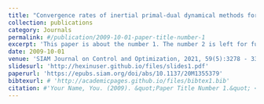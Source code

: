 ```yaml
---
title: "Convergence rates of inertial primal-dual dynamical methods for separable convex optimization problems"
collection: publications
category: Journals
permalink: #/publication/2009-10-01-paper-title-number-1
excerpt: 'This paper is about the number 1. The number 2 is left for future work.'
date: 2009-10-01
venue: 'SIAM Journal on Control and Optimization, 2021, 59(5):3278 - 3301'
slidesurl: 'http://hexinuser.github.io/files/slides1.pdf'
paperurl: 'https://epubs.siam.org/doi/abs/10.1137/20M1355379'
bibtexurl: # 'http://academicpages.github.io/files/bibtex1.bib'
citation: #'Your Name, You. (2009). &quot;Paper Title Number 1.&quot; <i>Journal 1</i>. 1(1).'
---
```

